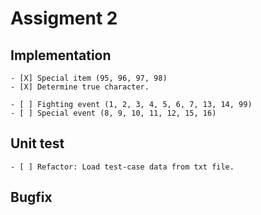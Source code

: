 # Assigment 2

## Implementation

    - [X] Special item (95, 96, 97, 98)
    - [X] Determine true character.

    - [ ] Fighting event (1, 2, 3, 4, 5, 6, 7, 13, 14, 99)
    - [ ] Special event (8, 9, 10, 11, 12, 15, 16)

## Unit test

    - [ ] Refactor: Load test-case data from txt file.

## Bugfix

